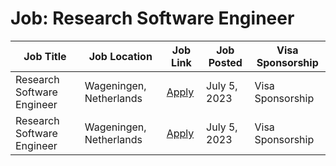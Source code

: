# Job: Research Software Engineer

| Job Title | Job Location | Job Link | Job Posted | Visa Sponsorship |
| --- | --- | --- | --- | --- |
| Research Software Engineer | Wageningen, Netherlands | [Apply](https://www.wur.nl/nl/vacature/research-software-engineer-1.htm) | July 5, 2023 | Visa Sponsorship |
| Research Software Engineer | Wageningen, Netherlands | [Apply](https://www.wur.nl/nl/vacature/research-software-engineer-1.htm) | July 5, 2023 | Visa Sponsorship |
